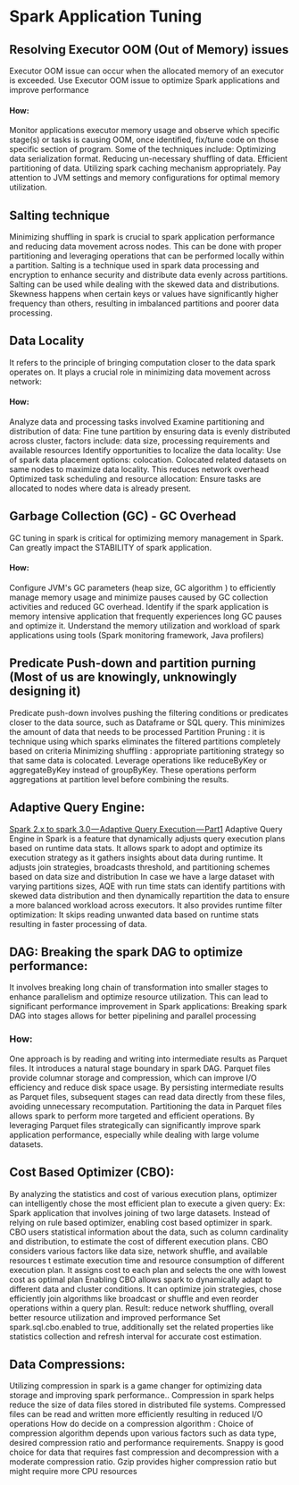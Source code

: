 # Spark Application Tuning
## Resolving Executor OOM (Out of Memory) issues
Executor OOM issue can occur when the allocated memory of an executor is exceeded.
Use Executor OOM issue to optimize Spark applications and improve performance
#### How:
Monitor applications executor memory usage and observe which specific stage(s) or tasks is causing OOM, once identified, fix/tune code on those specific section of program.
Some of the techniques include:
Optimizing data serialization format.
Reducing un-necessary shuffling of data.
Efficient partitioning of data.
Utilizing spark caching mechanism appropriately.
Pay attention to JVM settings and memory configurations for optimal memory utilization.
## Salting technique
Minimizing shuffling in spark is crucial to spark application performance and reducing data movement across nodes. This can be done with proper partitioning and leveraging operations that can be performed locally within a partition.
Salting is a technique used in spark data processing and encryption to enhance security and distribute data evenly across partitions.
Salting can be used while dealing with the skewed data and distributions. Skewness happens when certain keys or values have significantly higher frequency than others, resulting in imbalanced partitions and poorer data processing.
 
## Data Locality
It refers to the principle of bringing computation closer to the data spark operates on. It plays a crucial role in minimizing data movement across network:
#### How:
Analyze data and processing tasks involved
Examine partitioning and distribution of data: Fine tune partition by ensuring data is evenly distributed across cluster, factors include: data size, processing requirements and available resources
Identify opportunities to localize the data locality: Use of spark data placement options: colocation. Colocated related datasets on same nodes to maximize data locality. This reduces network overhead
Optimized task scheduling and resource allocation: Ensure tasks are allocated to nodes where data is already present.

## Garbage Collection (GC) - GC Overhead
GC tuning in spark is critical for optimizing memory management in Spark. Can greatly impact the STABILITY of spark application.
#### How:
Configure JVM's GC parameters (heap size, GC algorithm ) to efficiently manage memory usage and minimize pauses caused by GC collection activities and reduced GC overhead.
Identify if the spark application is memory intensive application that frequently experiences long GC pauses and optimize it.
Understand the memory utilization and workload of spark applications using tools (Spark monitoring framework, Java profilers)

## Predicate Push-down and partition purning (Most of us are knowingly, unknowingly designing it)
Predicate push-down involves pushing the filtering conditions or predicates closer to the data source, such as Dataframe or SQL query. This minimizes the amount of data that needs to be processed
Partition Pruning : it is technique using which sparks eliminates the filtered partitions completely based on criteria
Minimizing shuffling : appropriate partitioning strategy so that same data is colocated. Leverage operations like reduceByKey or aggregateByKey instead of groupByKey. These operations perform aggregations at partition level before combining the results.
 
## Adaptive Query Engine: 

[Spark 2.x to spark 3.0 — Adaptive Query Execution — Part1](https://medium.com/data-engineering-for-all/spark-2-x-to-spark-3-0-adaptive-query-execution-part1-182e61e6cfcb) 
Adaptive Query Engine in Spark is a feature that dynamically adjusts query execution plans based on runtime data stats. It allows spark to adopt and optimize its execution strategy as it gathers insights about data during runtime. It adjusts join strategies, broadcasts threshold, and partitioning schemes based on data size and distribution
In case we have a large dataset with varying partitions sizes, AQE with run time stats can identify partitions with skewed data distribution and then dynamically repartition the data to ensure a more balanced workload across executors.
It also provides runtime filter optimization: It skips reading unwanted data based on runtime stats resulting in faster processing of data.

## DAG: Breaking the spark DAG to optimize performance:
It involves breaking long chain of transformation into smaller stages to enhance parallelism and optimize resource utilization. This can lead to significant performance improvement in Spark applications:
Breaking spark DAG into stages allows for better pipelining and parallel processing
### How:
One approach is by reading and writing into intermediate results as Parquet files. It introduces a natural stage boundary in spark DAG.
Parquet files provide columnar storage and compression, which can improve I/O efficiency and reduce disk space usage.
By persisting intermediate results as Parquet files, subsequent stages can read data directly from these files, avoiding unnecessary recomputation.
Partitioning the data in Parquet files allows spark to perform more targeted and efficient operations.
By leveraging Parquet files strategically can significantly improve spark application performance, especially while dealing with large volume datasets.

## Cost Based Optimizer (CBO):
By analyzing the statistics and cost of various execution plans, optimizer can intelligently chose the most efficient plan to execute a given query:
Ex: Spark application that involves joining of two large datasets. Instead of relying on rule based optimizer, enabling cost based optimizer in spark. CBO users statistical information about the data, such as column cardinality and distribution, to estimate the cost of different execution plans.
CBO considers various factors like data size, network shuffle, and available resources t estimate execution time and resource consumption of different execution plan. It assigns cost to each plan and selects the one with lowest cost as optimal plan
Enabling CBO allows spark to dynamically adapt to different data and cluster conditions. It can optimize join strategies, chose efficiently join algorithms like broadcast or shuffle and even reorder operations within a query plan.
Result: reduce network shuffling, overall better resource utilization and improved performance
Set spark.sql.cbo.enabled to true, additionally set the related properties like statistics collection and refresh interval for accurate cost estimation.

## Data Compressions:
Utilizing compression in spark is a game changer for optimizing data storage and improving spark performance..
Compression in spark helps reduce the size of data files stored in distributed file systems. Compressed files can be read and written more efficiently resulting in reduced I/O operations
How do decide on a compression algorithm :
Choice of compression algorithm depends upon various factors such as data type, desired compression ratio and performance requirements.
Snappy is good choice for data that requires fast compression and decompression with a moderate compression ratio.
Gzip provides higher compression ratio but might require more CPU resources
